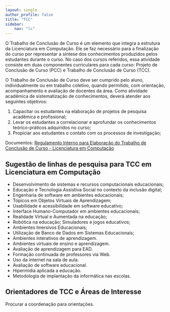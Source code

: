 ```yaml
---
layout: single
author_profile: false
title: "TCC"
sidebar:
    nav: "lc"
---
```


O Trabalho de Conclusão de Curso é um elemento que integra a estrutura da Licenciatura em Computação. Ele se faz necessário para a finalização do curso por representar a síntese dos conhecimentos produzidos pelos estudantes durante o curso. No caso dos cursos referidos, essa atividade consiste em duas componentes curriculares para cada curso: Projeto de Conclusão de Curso (PCC) e Trabalho de Conclusão de Curso (TCC). 

O Trabalho de Conclusão de Curso deve ser cumprido pelo aluno, individualmente ou em trabalho coletivo, quando permitido, com orientação, acompanhamento e avaliação de docentes da área. Como atividade acadêmica de sistematização de conhecimentos, deverá atender aos seguintes objetivos: 

1. Capacitar os estudantes na elaboração de projetos de pesquisa acadêmica e profissional; 
2. Levar os estudantes a correlacionar e aprofundar os conhecimentos teórico-práticos adquiridos no curso; 
3. Propiciar aos estudantes o contato com os processos de investigação;


Documentos: 
[Regulamento Interno para Elaboração do Trabalho de Conclusão de Curso - Licenciatura em Computação]({{site.url}}/assets/lc/regulamento-interno-tcc-lc.pdf)

## Sugestão de linhas de pesquisa para TCC em Licenciatura em Computação

- Desenvolvimento de sistemas e recursos computacionais educacionais; 
- Educação e Tecnologia Assistiva Social no contexto da inclusão digital;
- Engenharia de software em ambientes educacionais;
- Tópicos em Objetos Virtuais de Aprendizagem;
- Usabilidade e acessibilidade em software educativo;
- Interface Humano-Computador em ambientes educacionais;
- Realidade Virtual e Aumentada na educação;
- Robótica na educação; Simuladores e jogos educativos;
- Ambientes Imersivos Educacionais;
- Utilização de Banco de Dados em Sistemas Educacionais;
- Ambientes interativos de aprendizagem.
- Ambientes virtuais de ensino e aprendizagem.
- Avaliação de aprendizagem para EAD.
- Formação continuada de professores via Web.
- Uso da internet na sala de aula.
- Avaliação de software educacional.
- Hipermídia aplicada a educação. 
- Metodologia de implantação da informática nas escolas.

## Orientadores de TCC e Áreas de Interesse

Procurar a coordenação para orientações.